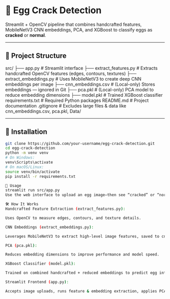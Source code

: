 # 🥚 Egg Crack Detection

Streamlit + OpenCV pipeline that combines handcrafted features, MobileNetV3 CNN embeddings, PCA, and XGBoost to classify eggs as **cracked** or **normal**.

---

## 📂 Project Structure

src/
├── app.py # Streamlit interface
├── extract_features.py # Extracts handcrafted OpenCV features (edges, contours, textures)
├── extract_embeddings.py # Uses MobileNetV3 to create deep CNN embeddings per image
├── cnn_embeddings.csv # (Local-only) Stores embeddings — ignored in Git
├── pca.pkl # (Local-only) PCA model to reduce embedding dimensions
├── model.pkl # Trained XGBoost classifier
requirements.txt # Required Python packages
README.md # Project documentation
.gitignore # Excludes large files & data like cnn_embeddings.csv, pca.pkl, Data/


---

## 🔧 Installation

```bash
git clone https://github.com/your-username/egg-crack-detection.git
cd egg-crack-detection
python -m venv venv
# On Windows:
venv\Scripts\activate
# On macOS/Linux:
source venv/bin/activate
pip install -r requirements.txt

🚀 Usage
streamlit run src/app.py
Use the web interface to upload an egg image—then see “cracked” or “normal” with heandcrafted features.

🛠 How It Works
Handcrafted Feature Extraction (extract_features.py):

Uses OpenCV to measure edges, contours, and texture details.

CNN Embeddings (extract_embeddings.py):

Leverages MobileNetV3 to extract high-level image features, saved to cnn_embeddings.csv.

PCA (pca.pkl):

Reduces embedding dimensions to improve performance and model speed.

XGBoost Classifier (model.pkl):

Trained on combined handcrafted + reduced embeddings to predict egg integrity.

Streamlit Frontend (app.py):

Accepts image uploads, runs feature & embedding extraction, applies PCA & model, and displays results interactively.


